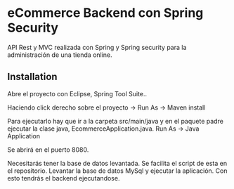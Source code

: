 
# eCommerce Backend con Spring Security

API Rest y MVC realizada con Spring y Spring security para la administración de una tienda online.


## Installation

Abre el proyecto con Eclipse, Spring Tool Suite..

Haciendo click derecho sobre el proyecto -> Run As -> Maven install

Para ejecutarlo hay que ir a la carpeta src/main/java y en el paquete padre ejecutar la clase java, EcommerceApplication.java. Run As -> Java Application

Se abrirá en el puerto 8080.


Necesitarás tener la base de datos levantada. Se facilita el script de esta en el repositorio.
Levantar la base de datos MySql y ejecutar la aplicación. Con esto tendrás el backend ejecutandose.
